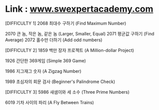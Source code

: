 # Link : www.swexpertacademy.com

[DIFFICULTY 1]
2068	최대수 구하기 (Find Maximum Number)

2070	큰 놈, 작은 놈, 같은 놈 (Larger, Smaller, Equal)
2071	평균값 구하기 (Find Average)
2072	홀수만 더하기 (Add odd numbers)


[DIFFICULTY 2]
1859	백만 장자 프로젝트 (A Million-dollar Project)

1926	간단한 369게임 (Simple 369 Game)

1986	지그재그 숫자 (A Zigzag Number)

1989	초심자의 회문 검사 (Beginner's Palindrome Check)


[DIFFICULTY 3]
5986	새샘이와 세 소수 (Three Prime Numbers)

6019	기차 사이의 파리 (A Fly Between Trains)
